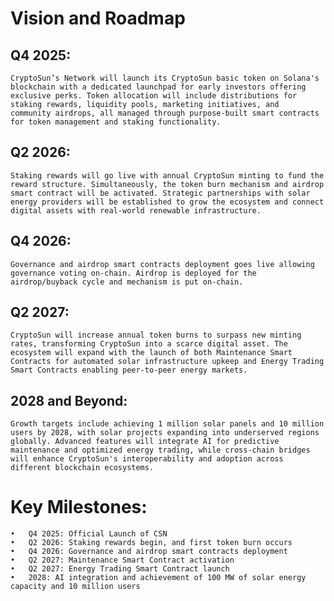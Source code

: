# Vision and Roadmap

## Q4 2025: 

    CryptoSun’s Network will launch its CryptoSun basic token on Solana's blockchain with a dedicated launchpad for early investors offering exclusive perks. Token allocation will include distributions for staking rewards, liquidity pools, marketing initiatives, and         community airdrops, all managed through purpose-built smart contracts for token management and staking functionality.

## Q2 2026: 

    Staking rewards will go live with annual CryptoSun minting to fund the reward structure. Simultaneously, the token burn mechanism and airdrop smart contract will be activated. Strategic partnerships with solar energy providers will be established to grow the ecosystem and connect digital assets with real-world renewable infrastructure.

## Q4 2026: 

    Governance and airdrop smart contracts deployment goes live allowing governance voting on-chain. Airdrop is deployed for the airdrop/buyback cycle and mechanism is put on-chain.

## Q2 2027: 

    CryptoSun will increase annual token burns to surpass new minting rates, transforming CryptoSun into a scarce digital asset. The ecosystem will expand with the launch of both Maintenance Smart Contracts for automated solar infrastructure upkeep and Energy Trading Smart Contracts enabling peer-to-peer energy markets. 

## 2028 and Beyond: 

    Growth targets include achieving 1 million solar panels and 10 million users by 2028, with solar projects expanding into underserved regions globally. Advanced features will integrate AI for predictive maintenance and optimized energy trading, while cross-chain bridges will enhance CryptoSun's interoperability and adoption across different blockchain ecosystems.

# Key Milestones:
    •	Q4 2025: Official Launch of CSN
    •	Q2 2026: Staking rewards begin, and first token burn occurs
    •	Q4 2026: Governance and airdrop smart contracts deployment
    •	Q2 2027: Maintenance Smart Contract activation
    •	Q2 2027: Energy Trading Smart Contract launch
    •	2028: AI integration and achievement of 100 MW of solar energy capacity and 10 million users

